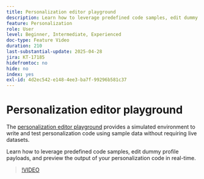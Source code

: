 ```yaml
---
title: Personalization editor playground
description: Learn how to leverage predefined code samples, edit dummy profile payloads, and preview the output of your personalization code in real-time.
feature: Personalization
role: User
level: Beginner, Intermediate, Experienced
doc-type: Feature Video
duration: 210
last-substantial-update: 2025-04-28
jira: KT-17185
hidefromtoc: no
hide: no
index: yes
exl-id: 4d2ec542-e148-4ee3-ba7f-99296b581c37
---
```

# Personalization editor playground

The [personalization editor playground](https://experienceleague.adobe.com/en/apps/journey-optimizer/ajo-personalization#) provides a simulated environment to write and test personalization code using sample data without requiring live datasets. 

Learn how to leverage predefined code samples, edit dummy profile payloads, and preview the output of your personalization code in real-time.

>[!VIDEO](https://video.tv.adobe.com/v/3457868/?learn=on&enablevpops)
